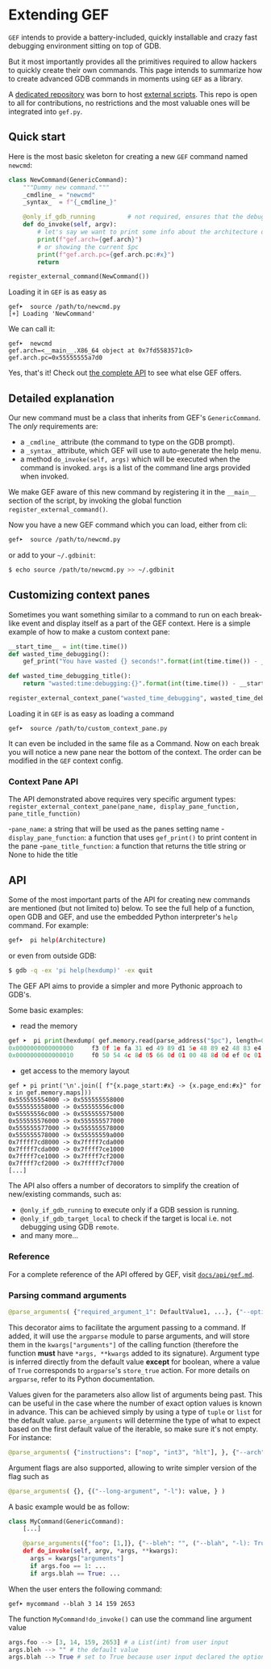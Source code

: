 # Extending GEF

`GEF` intends to provide a battery-included, quickly installable and crazy fast
debugging environment sitting on top of GDB.

But it most importantly provides all the primitives required to allow hackers to
quickly create their own commands. This page intends to summarize how to
create advanced GDB commands in moments using `GEF` as a library.

A [dedicated repository](https://github.com/hugsy/gef-extras) was born to host
[external scripts](https://github.com/hugsy/gef-extras/tree/master/scripts). This
repo is open to all for contributions, no restrictions and the most valuable
ones will be integrated into `gef.py`.

## Quick start

Here is the most basic skeleton for creating a new `GEF` command named `newcmd`:

```python
class NewCommand(GenericCommand):
    """Dummy new command."""
    _cmdline_ = "newcmd"
    _syntax_  = f"{_cmdline_}"

    @only_if_gdb_running         # not required, ensures that the debug session is started
    def do_invoke(self, argv):
        # let's say we want to print some info about the architecture of the current binary
        print(f"gef.arch={gef.arch}")
        # or showing the current $pc
        print(f"gef.arch.pc={gef.arch.pc:#x}")
        return

register_external_command(NewCommand())
```

Loading it in `GEF` is as easy as
```
gef➤  source /path/to/newcmd.py
[+] Loading 'NewCommand'
```

We can call it:

```
gef➤  newcmd
gef.arch=<__main__.X86_64 object at 0x7fd5583571c0>
gef.arch.pc=0x55555555a7d0
```

Yes, that's it! Check out [the complete API](api/gef.md) to see what else GEF offers.

## Detailed explanation

Our new command must be a class that inherits from GEF's `GenericCommand`. The
*only* requirements are:

 * a `_cmdline_` attribute (the command to type on the GDB prompt).
 * a `_syntax_` attribute, which GEF will use to auto-generate the help menu.
 * a method `do_invoke(self, args)` which will be executed when the command
   is invoked. `args` is a list of the command line args provided when invoked.

We make GEF aware of this new command by registering it in the `__main__`
section of the script, by invoking the global function
`register_external_command()`.

Now you have a new GEF command which you can load, either from cli:
```bash
gef➤  source /path/to/newcmd.py
```
or add to your `~/.gdbinit`:
```bash
$ echo source /path/to/newcmd.py >> ~/.gdbinit
```


## Customizing context panes

Sometimes you want something similar to a command to run on each break-like
event and display itself as a part of the GEF context. Here is a simple example
of how to make a custom context pane:

```python
__start_time__ = int(time.time())
def wasted_time_debugging():
    gef_print("You have wasted {} seconds!".format(int(time.time()) - __start_time__))

def wasted_time_debugging_title():
    return "wasted:time:debugging:{}".format(int(time.time()) - __start_time__)

register_external_context_pane("wasted_time_debugging", wasted_time_debugging, wasted_time_debugging_title)
```

Loading it in `GEF` is as easy as loading a command

```
gef➤  source /path/to/custom_context_pane.py
```

It can even be included in the same file as a Command.
Now on each break you will notice a new pane near the bottom of the context.
The order can be modified in the `GEF` context config.

### Context Pane API

The API demonstrated above requires very specific argument types:
`register_external_context_pane(pane_name, display_pane_function, pane_title_function)`

-`pane_name`: a string that will be used as the panes setting name
-`display_pane_function`: a function that uses `gef_print()` to print content
in the pane
-`pane_title_function`: a function that returns the title string or None to hide the title

## API

Some of the most important parts of the API for creating new commands are
mentioned (but not limited to) below. To see the full help of a function, open
GDB and GEF, and use the embedded Python interpreter's `help` command. For
example:

```bash
gef➤  pi help(Architecture)
```

or even from outside GDB:

```bash
$ gdb -q -ex 'pi help(hexdump)' -ex quit
```

The GEF API aims to provide a simpler and more Pythonic approach to GDB's.

Some basic examples:
  - read the memory
```python
gef ➤  pi print(hexdump( gef.memory.read(parse_address("$pc"), length=0x20 )))
0x0000000000000000     f3 0f 1e fa 31 ed 49 89 d1 5e 48 89 e2 48 83 e4    ....1.I..^H..H..
0x0000000000000010     f0 50 54 4c 8d 05 66 0d 01 00 48 8d 0d ef 0c 01    .PTL..f...H.....
```

  - get access to the memory layout
```
gef ➤ pi print('\n'.join([ f"{x.page_start:#x} -> {x.page_end:#x}" for x in gef.memory.maps]))
0x555555554000 -> 0x555555558000
0x555555558000 -> 0x55555556c000
0x55555556c000 -> 0x555555575000
0x555555576000 -> 0x555555577000
0x555555577000 -> 0x555555578000
0x555555578000 -> 0x55555559a000
0x7ffff7cd8000 -> 0x7ffff7cda000
0x7ffff7cda000 -> 0x7ffff7ce1000
0x7ffff7ce1000 -> 0x7ffff7cf2000
0x7ffff7cf2000 -> 0x7ffff7cf7000
[...]
```


The API also offers a number of decorators to simplify the creation of new/existing commands, such as:
  - `@only_if_gdb_running` to execute only if a GDB session is running.
  - `@only_if_gdb_target_local` to check if the target is local i.e. not debugging using GDB `remote`.
  - and many more...


### Reference

For a complete reference of the API offered by GEF, visit [`docs/api/gef.md`](api/gef.md).


### Parsing command arguments

```python
@parse_arguments( {"required_argument_1": DefaultValue1, ...}, {"--optional-argument-1": DefaultValue1, ...} )
```

This decorator aims to facilitate the argument passing to a command. If added, it will use the `argparse` module to parse arguments, and will store them in the `kwargs["arguments"]` of the calling function (therefore the function **must** have `*args, **kwargs` added to its signature). Argument type is inferred directly from the default value **except** for boolean, where a value of `True` corresponds to `argparse`'s `store_true` action. For more details on `argparse`, refer to its Python documentation.

Values given for the parameters also allow list of arguments being past. This can be useful in the case where the number of exact option values is known in advance. This can be achieved simply by using a type of `tuple` or `list` for the default value. `parse_arguments` will determine the type of what to expect based on the first default value of the iterable, so make sure it's not empty. For instance:


```python
@parse_arguments( {"instructions": ["nop", "int3", "hlt"], }, {"--arch": "x64", } )
```


Argument flags are also supported, allowing to write simpler version of the flag such as

```python
@parse_arguments( {}, {("--long-argument", "-l"): value, } )
```

A basic example would be as follow:

```python
class MyCommand(GenericCommand):
    [...]

    @parse_arguments({"foo": [1,]}, {"--bleh": "", ("--blah", "-l): True})
    def do_invoke(self, argv, *args, **kwargs):
      args = kwargs["arguments"]
      if args.foo == 1: ...
      if args.blah == True: ...
```

When the user enters the following command:

```
gef➤ mycommand --blah 3 14 159 2653
```

The function `MyCommand!do_invoke()` can use the command line argument value

```python
args.foo --> [3, 14, 159, 2653] # a List(int) from user input
args.bleh --> "" # the default value
args.blah --> True # set to True because user input declared the option (would have been False otherwise)
```
